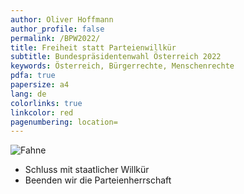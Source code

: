```yaml
---
author: Oliver Hoffmann
author_profile: false
permalink: /BPW2022/
title: Freiheit statt Parteienwillkür
subtitle: Bundespräsidentenwahl Österreich 2022
keywords: Österreich, Bürgerrechte, Menschenrechte
pdfa: true
papersize: a4
lang: de
colorlinks: true
linkcolor: red
pagenumbering: location=
---
```


![Fahne](https://res.cloudinary.com/ontore/image/upload/f_auto,fl_sanitize,q_auto/v1658339261/2022-07-20-Fahne_dehxe9.svg)

* Schluss mit staatlicher Willkür
* Beenden wir die Parteienherrschaft
